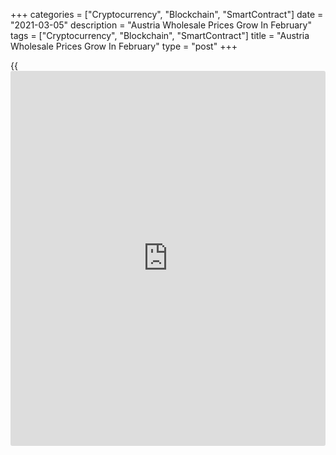 +++
categories = ["Cryptocurrency", "Blockchain", "SmartContract"]
date = "2021-03-05"
description = "Austria Wholesale Prices Grow In February"
tags = ["Cryptocurrency", "Blockchain", "SmartContract"]
title = "Austria Wholesale Prices Grow In February"
type = "post"
+++

{{<iframe id="large-banner" src="https://www.bounty.group/#slide=12.0" width="100%" height="600" scrolling="no" style="border: 0px solid rgb(216, 221, 230); border-radius: 3px;">}}

Austria's wholesale prices grew in February, data from Statistics
Austria showed on Friday.

The wholesale price index surged 2.2 percent year-on-year in February,
after a 0.1 percent decline in January.

Prices for scraps and residual materials accelerated 63.1 percent
annually in February and prices for iron and steel grew 26.6 percent.

Prices for watches and jewelry increased 11.5 percent and agricultural
machinery, equipment and accessories rose by 16.9 percent.

On a month-on-month basis, the wholesale prices increased 1.5 percent in
February, after a 2.1 percent gain in the prior month.

For comments and feedback [contact](https://www.playgroundfx.com/contact/): editorial@rtt[news](https://www.letsplayfx.com/blog/forex-news-website/).com

[Economic News][1]

 **What parts of the world are seeing the best (and worst) economic
performances lately? Click[here][2] to check out our [Econ Scorecard][2]
and find out! See up-to-the-moment [ranking](https://www.playgroundfx.com/blog/crypto-exchange-ranking/)s for the best and worst
performers in [GDP][3], [unemployment rate][4], [inflation][2] and much
more.**

   1. www.rtt[news](https://www.letsplayfx.com/blog/forex-news-website/).com/Content/EconomicNews.aspx
   2. www.rtt[news](https://www.letsplayfx.com/blog/forex-news-website/).com/economic-scorecard/world-rank/CPI/highest-performance.aspx
   3. www.rtt[news](https://www.letsplayfx.com/blog/forex-news-website/).com/economic-scorecard/world-rank/GDP/highest-performance.aspx
   4. www.rtt[news](https://www.letsplayfx.com/blog/forex-news-website/).com/economic-scorecard/world-rank/unemployment-rate/lowest-performance.aspx